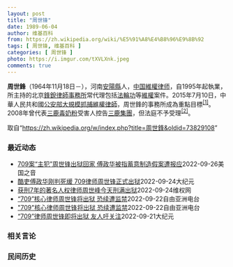 ```yaml
---
layout: post
title: "周世锋"
date: 1989-06-04
author: 维基百科
from: https://zh.wikipedia.org/wiki/%E5%91%A8%E4%B8%96%E9%8B%92
tags: [ 周世锋, 维基百科 ]
categories: [ 周世锋 ]
photo: https://i.imgur.com/tXVLXnk.jpeg
comments: true
---
```

<div class="mw-parser-output">
<p><b>周世鋒</b>（1964年11月18日<span class="useeditintro" title="Template:BLP editintro">－</span>），河南<a href="/wiki/%E5%AE%89%E9%98%B3%E5%8E%BF" title="安阳县">安陽縣</a>人，<a href="/wiki/%E4%B8%AD%E5%8D%8E%E4%BA%BA%E6%B0%91%E5%85%B1%E5%92%8C%E5%9B%BD" title="中华人民共和国">中国</a><a href="/wiki/%E7%B6%AD%E6%AC%8A%E5%BE%8B%E5%B8%AB" class="mw-redirect" title="維權律師">維權律师</a>，自1995年起執業，所主持的北京<a href="/wiki/%E9%94%8B%E9%94%90%E5%BE%8B%E5%B8%88%E4%BA%8B%E5%8A%A1%E6%89%80" title="锋锐律师事务所">鋒銳律師事務所</a>常代理包括<a href="/wiki/%E6%B3%95%E8%BC%AA%E5%8A%9F" class="mw-redirect" title="法輪功">法輪功</a>等<a href="/wiki/%E7%B6%AD%E6%AC%8A" class="mw-redirect" title="維權">維權</a>案件。2015年7月10日，中華人民共和國<a href="/wiki/%E5%85%AC%E5%AE%89%E9%83%A8" class="mw-disambig" title="公安部">公安部</a><a href="/wiki/%E4%B8%AD%E5%9C%8B710%E3%80%8C%E7%B6%AD%E6%AC%8A%E5%BE%8B%E5%B8%AB%E3%80%8D%E5%A4%A7%E6%8A%93%E6%8D%95%E4%BA%8B%E4%BB%B6" class="mw-redirect" title="中國710「維權律師」大抓捕事件">大規模抓捕維權律師</a>，周世鋒的事務所成為重點目標<sup id="cite_ref-BBC0711_1-0" class="reference"><a href="#cite_note-BBC0711-1">[1]</a></sup>。2008年曾代表<a href="/wiki/2008%E5%B9%B4%E4%B8%AD%E5%9B%BD%E5%A5%B6%E5%88%B6%E5%93%81%E6%B1%A1%E6%9F%93%E4%BA%8B%E4%BB%B6" title="2008年中国奶制品污染事件">三鹿毒奶粉</a>受害人控告<a href="/wiki/%E4%B8%89%E9%B9%BF%E9%9B%86%E5%9B%A2" title="三鹿集团">三鹿集團</a>，但法庭不予受理<sup id="cite_ref-2" class="reference"><a href="#cite_note-2">[2]</a></sup>。
</p>
</div><noscript><img src="//zh.wikipedia.org/wiki/Special:CentralAutoLogin/start?type=1x1" alt="" title="" width="1" height="1" style="border: none; position: absolute;"></noscript>
<div class="printfooter" data-nosnippet="">取自“<a dir="ltr" href="https://zh.wikipedia.org/w/index.php?title=周世鋒&amp;oldid=73829108">https://zh.wikipedia.org/w/index.php?title=周世鋒&amp;oldid=73829108</a>”</div><div id="recent-news"><h3>最近动态</h3><ul><li><a href="https://nodebe4.github.io/waimei/2022-09-26/709%E6%A1%88-%E4%B8%BB%E7%8A%AF-%E5%91%A8%E4%B8%96%E9%94%8B%E5%87%BA%E7%8B%B1%E5%9B%9E%E5%AE%B6-%E5%82%85%E6%94%BF%E5%8D%8E%E8%A2%AB%E6%8C%87%E8%93%84%E6%84%8F%E5%88%B6%E9%80%A0%E5%81%87%E6%A1%88%E9%81%AD%E6%8A%A5%E5%BA%94" title="709案“主犯”周世锋出狱回家 傅政华被指蓄意制造假案遭报应—— Mon, 26 Sep 2022 12:47:06 GMT 原中国司法部长傅政华（左）与原北京锋锐律师事务所主任周世锋曾是北京大...">709案“主犯”周世锋出狱回家 傅政华被指蓄意制造假案遭报应</a><time>2022-09-26</time><a class="tag">美国之音</a></li>
<li><a href="https://nodebe4.github.io/waimei/2022-09-24/%E9%85%B7%E5%90%8F%E5%82%85%E6%94%BF%E5%8D%8E%E5%88%9A%E5%88%A4%E6%AD%BB%E7%BC%93-709%E5%BE%8B%E5%B8%88%E5%91%A8%E4%B8%96%E9%94%8B%E6%AD%A3%E5%BC%8F%E5%87%BA%E7%8B%B1" title="酷吏傅政华刚判死缓 709律师周世锋正式出狱—— 【大纪元2022年09月24日讯】（大纪元记者李韵、洪宁采访报导）9月24日，作为709案件中判刑最长的北京锋锐律所主任周世锋刑满出狱。巧合的是...">酷吏傅政华刚判死缓 709律师周世锋正式出狱</a><time>2022-09-24</time><a class="tag">大纪元</a></li>
<li><a href="https://nodebe4.github.io/waimei/2022-09-24/%E8%8E%B7%E5%88%917%E5%B9%B4%E7%9A%84%E8%91%97%E5%90%8D%E4%BA%BA%E6%9D%83%E5%BE%8B%E5%B8%88%E5%91%A8%E4%B8%96%E5%B3%B0%E4%BB%8A%E5%A4%A9%E5%88%91%E6%BB%A1%E5%87%BA%E7%8B%B1" title="获刑7年的著名人权律师周世峰今天刑满出狱—— （维权网信息中心报道）2022年9月24日，本网获悉获刑7年的著名人权律师周世峰今天刑满出狱。周世锋先生目前已经回到北京的家中，他非常想念朋友们。 ...">获刑7年的著名人权律师周世峰今天刑满出狱</a><time>2022-09-24</time><a class="tag">维权网</a></li>
<li><a href="https://nodebe4.github.io/waimei/2022-09-22/709-%E6%A0%B8%E5%BF%83%E5%BE%8B%E5%B8%88%E5%91%A8%E4%B8%96%E9%94%8B%E5%B0%86%E5%87%BA%E7%8B%B1-%E6%81%90%E7%BB%AD%E9%81%AD%E7%9B%91%E7%A6%81" title="“709”核心律师周世锋将出狱 恐续遭监禁—— 因“颠覆国家政权罪”被判监七年的中国维权律师周世锋预计本周刑满。外界相信，过去定居于北京的周世锋会被安排返回河南家乡，基于他被当局视为“709事件...">“709”核心律师周世锋将出狱 恐续遭监禁</a><time>2022-09-22</time><a class="tag">自由亚洲电台</a></li>
<li><a href="https://nodebe4.github.io/waimei/2022-09-22/709-%E6%A0%B8%E5%BF%83%E5%BE%8B%E5%B8%88%E5%91%A8%E4%B8%96%E9%94%8B%E5%B0%86%E5%87%BA%E7%8B%B1-%E6%81%90%E7%BB%AD%E9%81%AD%E7%9B%91%E7%A6%81" title="“709”核心律师周世锋将出狱 恐续遭监禁—— 因“颠覆国家政权罪”被判监七年的中国维权律师周世锋预计本周刑满。外界相信，过去定居于北京的周世锋会被安排返回河南家乡，基于他被当局视为“709事件...">"709"核心律师周世锋将出狱 恐续遭监禁</a><time>2022-09-22</time><a class="tag">自由亚洲电台</a></li>
<li><a href="https://nodebe4.github.io/waimei/2022-09-21/709-%E5%BE%8B%E5%B8%88%E5%91%A8%E4%B8%96%E9%94%8B%E5%8D%B3%E5%B0%86%E5%87%BA%E7%8B%B1-%E5%8F%8B%E4%BA%BA%E5%90%81%E5%85%B3%E6%B3%A8" title="“709”律师周世锋即将出狱 友人吁关注—— 【大纪元2022年09月20日讯】（大纪元记者洪宁报导）前北京锋锐律师事务所创办人周世锋在当局制造的709大抓捕案中，被以“颠覆国家政权罪”判刑七年...">“709”律师周世锋即将出狱 友人吁关注</a><time>2022-09-21</time><a class="tag">大纪元</a></li>
</ul></div><div id="open-opinion"><h3>相关言论</h3><ul></ul></div><div id="mjls-record"><h3>民间历史</h3><ul></ul></div>